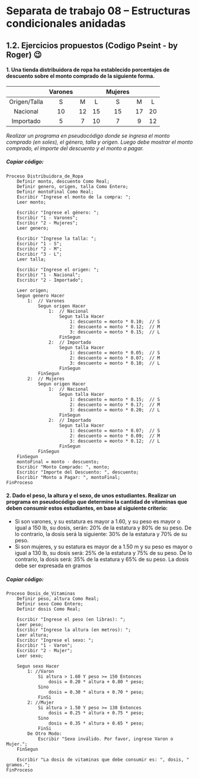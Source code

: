 # Separata de trabajo 08 – Estructuras condicionales anidadas

## 1.2. Ejercicios propuestos (Codigo Pseint - by Roger) 😉

#### 1.	Una tienda distribuidora de ropa ha establecido porcentajes de descuento sobre el monto comprado de la siguiente forma.

|  | Varones |  |  | Mujeres |  |  |
| :---: | :---: | :---: | :---: | :---: | :---: | :---: |
| Origen/Talla | S | M | L | S | M | L |
| Nacional | 10 | 12 | 15 | 15 | 17 | 20 |
| Importado | 5 | 7 | 10 | 7 | 9 | 12 |

*Realizar un programa en pseudocódigo donde se ingresa el monto comprado (en soles), el género, talla y origen. Luego debe mostrar el monto comprado, el importe del descuento y el monto a pagar.*

##### *Copiar código:*
```
Proceso Distribuidora_de_Ropa
	Definir monto, descuento Como Real;
	Definir genero, origen, talla Como Entero;
	Definir montoFinal Como Real;
	Escribir "Ingrese el monto de la compra: ";
	Leer monto;
	
	Escribir "Ingrese el género: ";
	Escribir "1 - Varones";
	Escribir "2 - Mujeres";
	Leer genero;
	
	Escribir "Ingrese la talla: ";
	Escribir "1 - S";
	Escribir "2 - M";
	Escribir "3 - L";
	Leer talla;
	
	Escribir "Ingrese el origen: ";
	Escribir "1 - Nacional";
	Escribir "2 - Importado";

	Leer origen;
	Segun genero Hacer
		1:  // Varones
			Segun origen Hacer
				1:  // Nacional
					Segun talla Hacer
						1: descuento = monto * 0.10;  // S
						2: descuento = monto * 0.12;  // M
						3: descuento = monto * 0.15;  // L
					FinSegun
				2:  // Importado
					Segun talla Hacer
						1: descuento = monto * 0.05;  // S
						2: descuento = monto * 0.07;  // M
						3: descuento = monto * 0.10;  // L
					FinSegun
			FinSegun
		2:  // Mujeres
			Segun origen Hacer
				1:  // Nacional
					Segun talla Hacer
						1: descuento = monto * 0.15;  // S
						2: descuento = monto * 0.17;  // M
						3: descuento = monto * 0.20;  // L
					FinSegun
				2:  // Importado
					Segun talla Hacer
						1: descuento = monto * 0.07;  // S
						2: descuento = monto * 0.09;  // M
						3: descuento = monto * 0.12;  // L
					FinSegun
			FinSegun
	FinSegun
	montoFinal = monto - descuento;
	Escribir "Monto Comprado: ", monto;
	Escribir "Importe del Descuento: ", descuento;
	Escribir "Monto a Pagar: ", montoFinal;
FinProceso
```

#### 2.	Dado el peso, la altura y el sexo, de unos estudiantes. Realizar un programa en pseudocódigo que determine la cantidad de vitaminas que deben consumir estos estudiantes, en base al siguiente criterio: 

- Si son varones, y su estatura es mayor a 1.60, y su peso es mayor o igual a 150 lb, su dosis, serán: 20% de la estatura y 80% de su peso. De lo contrario, la dosis será la siguiente: 30% de la estatura y 70% de su peso.  
- Si son mujeres, y su estatura es mayor de a 1.50 m y su peso es mayor o igual a 130 lb, su dosis será: 25% de la estatura y 75% de su peso. De lo contrario, la dosis será: 35% de la estatura y 65% de su peso. La dosis debe ser expresada en gramos 

##### *Copiar código:*
```
Proceso Dosis_de_Vitaminas
	Definir peso, altura Como Real;
	Definir sexo Como Entero;
	Definir dosis Como Real;
	
	Escribir "Ingrese el peso (en libras): ";
	Leer peso;
	Escribir "Ingrese la altura (en metros): ";
	Leer altura;
	Escribir "Ingrese el sexo: ";
	Escribir "1 - Varon";
	Escribir "2 - Mujer";
	Leer sexo;
	
	Segun sexo Hacer
		1: //Varon
			Si altura > 1.60 Y peso >= 150 Entonces
				dosis = 0.20 * altura + 0.80 * peso;
			Sino
				dosis = 0.30 * altura + 0.70 * peso;
			FinSi
		2: //Mujer
			Si altura > 1.50 Y peso >= 130 Entonces
				dosis = 0.25 * altura + 0.75 * peso;
			Sino
				dosis = 0.35 * altura + 0.65 * peso;
			FinSi
		De Otro Modo:
			Escribir "Sexo inválido. Por favor, ingrese Varon o Mujer.";
	FinSegun
	
	Escribir "La dosis de vitaminas que debe consumir es: ", dosis, " gramos.";
FinProceso
```